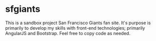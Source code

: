 # sfgiants
This is a sandbox project San Francisco Giants fan site. It's purpose is primarily to develop my skills with front-end technologies; primarily AngularJS and Bootstrap.
Feel free to copy code as needed.
